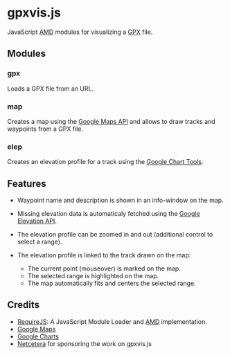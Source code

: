 gpxvis.js
=========

JavaScript [AMD](https://github.com/amdjs/amdjs-api/wiki/AMD) modules for
visualizing a [GPX](http://www.topografix.com/gpx.asp) file.

Modules
-------

### gpx

Loads a GPX file from an URL.

### map

Creates a map using the [Google Maps API](https://developers.google.com/maps/)
and allows to draw tracks and waypoints from a GPX file.

### elep

Creates an elevation profile for a track using the [Google Chart
Tools](https://developers.google.com/chart/).

Features
--------

* Waypoint name and description is shown in an info-window on the map.

* Missing elevation data is automaticaly fetched using the [Google Elevation
  API](https://developers.google.com/maps/documentation/elevation/).

* The elevation profile can be zoomed in and out (additional control to select a range).

* The elevation profile is linked to the track drawn on the map:
  - The current point (mouseover) is marked on the map.
  - The selected range is highlighted on the map.
  - The map automatically fits and centers the selected range.

Credits
-------

* [RequireJS](http://requirejs.org): A JavaScript Module Loader and
  [AMD](https://github.com/amdjs/amdjs-api/wiki/AMD) implementation.
* [Google Maps](https://developers.google.com/maps/)
* [Google Charts](https://developers.google.com/chart/)
* [Netcetera](https://github.com/netceteragroup) for sponsoring the work on
  gpxvis.js
